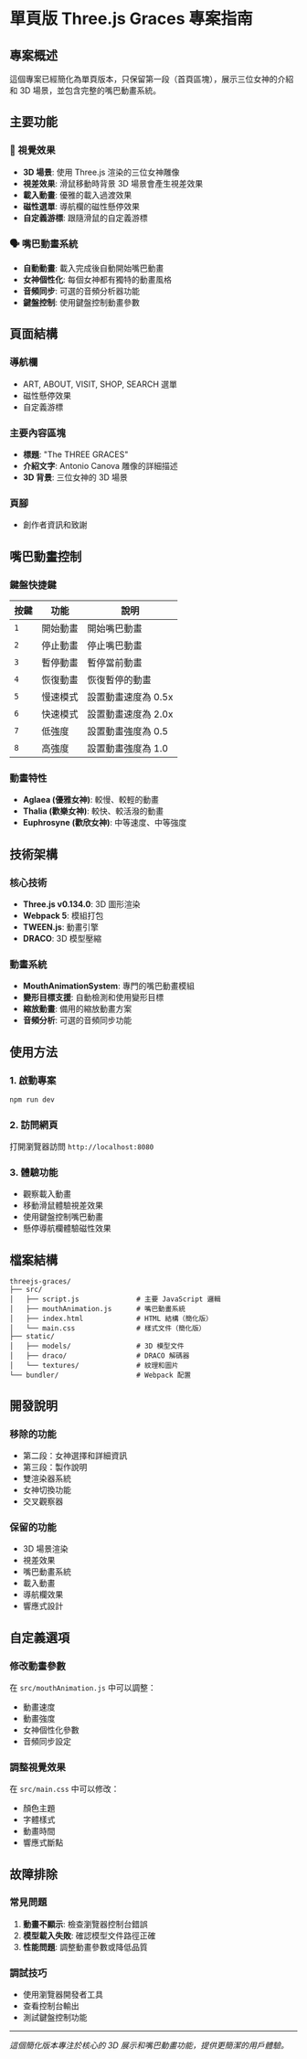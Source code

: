 # 單頁版 Three.js Graces 專案指南

## 專案概述

這個專案已經簡化為單頁版本，只保留第一段（首頁區塊），展示三位女神的介紹和 3D 場景，並包含完整的嘴巴動畫系統。

## 主要功能

### 🎨 視覺效果
- **3D 場景**: 使用 Three.js 渲染的三位女神雕像
- **視差效果**: 滑鼠移動時背景 3D 場景會產生視差效果
- **載入動畫**: 優雅的載入過渡效果
- **磁性選單**: 導航欄的磁性懸停效果
- **自定義游標**: 跟隨滑鼠的自定義游標

### 🗣️ 嘴巴動畫系統
- **自動動畫**: 載入完成後自動開始嘴巴動畫
- **女神個性化**: 每個女神都有獨特的動畫風格
- **音頻同步**: 可選的音頻分析器功能
- **鍵盤控制**: 使用鍵盤控制動畫參數

## 頁面結構

### 導航欄
- ART, ABOUT, VISIT, SHOP, SEARCH 選單
- 磁性懸停效果
- 自定義游標

### 主要內容區塊
- **標題**: "The THREE GRACES"
- **介紹文字**: Antonio Canova 雕像的詳細描述
- **3D 背景**: 三位女神的 3D 場景

### 頁腳
- 創作者資訊和致謝

## 嘴巴動畫控制

### 鍵盤快捷鍵
| 按鍵 | 功能 | 說明 |
|------|------|------|
| `1` | 開始動畫 | 開始嘴巴動畫 |
| `2` | 停止動畫 | 停止嘴巴動畫 |
| `3` | 暫停動畫 | 暫停當前動畫 |
| `4` | 恢復動畫 | 恢復暫停的動畫 |
| `5` | 慢速模式 | 設置動畫速度為 0.5x |
| `6` | 快速模式 | 設置動畫速度為 2.0x |
| `7` | 低強度 | 設置動畫強度為 0.5 |
| `8` | 高強度 | 設置動畫強度為 1.0 |

### 動畫特性
- **Aglaea (優雅女神)**: 較慢、較輕的動畫
- **Thalia (歡樂女神)**: 較快、較活潑的動畫  
- **Euphrosyne (歡欣女神)**: 中等速度、中等強度

## 技術架構

### 核心技術
- **Three.js v0.134.0**: 3D 圖形渲染
- **Webpack 5**: 模組打包
- **TWEEN.js**: 動畫引擎
- **DRACO**: 3D 模型壓縮

### 動畫系統
- **MouthAnimationSystem**: 專門的嘴巴動畫模組
- **變形目標支援**: 自動檢測和使用變形目標
- **縮放動畫**: 備用的縮放動畫方案
- **音頻分析**: 可選的音頻同步功能

## 使用方法

### 1. 啟動專案
```bash
npm run dev
```

### 2. 訪問網頁
打開瀏覽器訪問 `http://localhost:8080`

### 3. 體驗功能
- 觀察載入動畫
- 移動滑鼠體驗視差效果
- 使用鍵盤控制嘴巴動畫
- 懸停導航欄體驗磁性效果

## 檔案結構

```
threejs-graces/
├── src/
│   ├── script.js              # 主要 JavaScript 邏輯
│   ├── mouthAnimation.js      # 嘴巴動畫系統
│   ├── index.html             # HTML 結構（簡化版）
│   └── main.css               # 樣式文件（簡化版）
├── static/
│   ├── models/                # 3D 模型文件
│   ├── draco/                 # DRACO 解碼器
│   └── textures/              # 紋理和圖片
└── bundler/                   # Webpack 配置
```

## 開發說明

### 移除的功能
- 第二段：女神選擇和詳細資訊
- 第三段：製作說明
- 雙渲染器系統
- 女神切換功能
- 交叉觀察器

### 保留的功能
- 3D 場景渲染
- 視差效果
- 嘴巴動畫系統
- 載入動畫
- 導航欄效果
- 響應式設計

## 自定義選項

### 修改動畫參數
在 `src/mouthAnimation.js` 中可以調整：
- 動畫速度
- 動畫強度
- 女神個性化參數
- 音頻同步設定

### 調整視覺效果
在 `src/main.css` 中可以修改：
- 顏色主題
- 字體樣式
- 動畫時間
- 響應式斷點

## 故障排除

### 常見問題
1. **動畫不顯示**: 檢查瀏覽器控制台錯誤
2. **模型載入失敗**: 確認模型文件路徑正確
3. **性能問題**: 調整動畫參數或降低品質

### 調試技巧
- 使用瀏覽器開發者工具
- 查看控制台輸出
- 測試鍵盤控制功能

---

*這個簡化版本專注於核心的 3D 展示和嘴巴動畫功能，提供更簡潔的用戶體驗。* 
